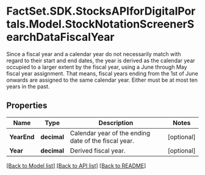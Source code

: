 # FactSet.SDK.StocksAPIforDigitalPortals.Model.StockNotationScreenerSearchDataFiscalYear
Since a fiscal year and a calendar year do not necessarily match  with regard to their start and end dates, the year is derived as the calendar year  occupied to a larger extent by the fiscal year, using a June through May fiscal year assignment. That means, fiscal years ending from the 1st of June onwards are assigned to the same calendar year. Either must be at most ten years in the past.

## Properties

Name | Type | Description | Notes
------------ | ------------- | ------------- | -------------
**YearEnd** | **decimal** | Calendar year of the ending date of the fiscal year. | [optional] 
**Year** | **decimal** | Derived fiscal year. | [optional] 

[[Back to Model list]](../README.md#documentation-for-models) [[Back to API list]](../README.md#documentation-for-api-endpoints) [[Back to README]](../README.md)

